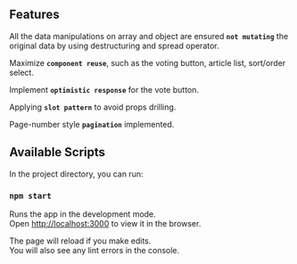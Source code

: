 ## Features

All the data manipulations on array and object are ensured **`not mutating`** the original data by using destructuring and spread operator.

Maximize **`component reuse`**, such as the voting button, article list, sort/order select.

Implement **`optimistic response`** for the vote button.

Applying **`slot pattern`** to avoid props drilling.

Page-number style **`pagination`** implemented.

## Available Scripts

In the project directory, you can run:

### `npm start`

Runs the app in the development mode.<br>
Open [http://localhost:3000](http://localhost:3000) to view it in the browser.

The page will reload if you make edits.<br>
You will also see any lint errors in the console.

